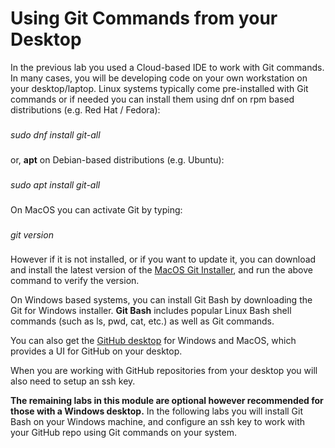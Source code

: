 # Using Git Commands from your Desktop

I​n the previous lab you used a Cloud-based IDE to work with Git commands. In many cases, you will be developing code on your own workstation on your desktop/laptop. Linux systems  typically come pre-installed with Git commands or if needed you can install them using dnf on rpm based distributions (e.g. Red Hat / Fedora):

###

*sudo dnf install git-all*

###

o​r, **apt** on Debian-based distributions (e.g. Ubuntu):

###

*sudo apt install git-all*

###

O​n MacOS you can activate Git by typing:

###

*git version*

###

H​owever if it is not installed, or if you want to update it, you can download and install the latest version of the [MacOS Git Installer](https://sourceforge.net/projects/git-osx-installer/files/git-2.23.0-intel-universal-mavericks.dmg/download?use_mirror=autoselect), and run the above command to verify the version.

O​n Windows based systems, you can install Git Bash by downloading the Git for Windows installer.  **Git Bash** includes popular Linux Bash shell commands (such as ls, pwd, cat, etc.) as well as Git commands.

Y​ou can also get the [GitHub desktop](https://desktop.github.com/) for Windows and MacOS, which provides a UI for GitHub on your desktop.

W​hen you are working with GitHub repositories from your desktop you will also need to setup an ssh key. 

**The remaining labs in this module are optional however recommended for those with a Windows desktop.** In the following labs you will install Git Bash on your Windows machine, and configure an ssh key to work with your GitHub repo using Git commands on your system.
